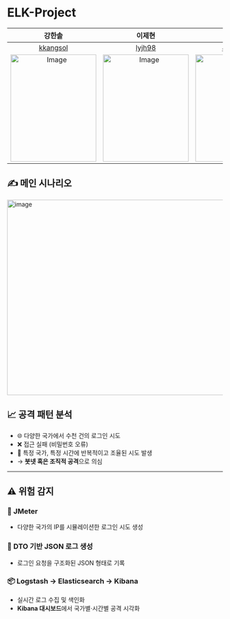 # ELK-Project

|강한솔|이제현|전수민|황병길|
|:---:|:---:|:---:|:---:|
|[kkangsol](https://github.com/kkangsol)|[lyjh98](https://github.com/lyjh98)|[Jsumin07](https://github.com/Jsumin07)|[Gill010147](https://github.com/Gill010147)|
|<img width="200" height="250" alt="Image" src="" />|<img width="200" height="250" alt="Image" src="" />|<img width="200" height="250" alt="Image" src="" />|<img width="200" height="250" alt="Image" src="" />|

## ✍️ 메인 시나리오
<img width="860" height="456" alt="image" src="https://github.com/user-attachments/assets/66ca00aa-fba1-4be5-960f-1c636d99d228" />

## 📈 공격 패턴 분석

- 🌐 다양한 국가에서 수천 건의 로그인 시도
- ❌ 접근 실패 (비밀번호 오류)
- 🔁 특정 국가, 특정 시간에 반복적이고 조율된 시도 발생
-  
  → **봇넷 혹은 조직적 공격**으로 의심

---

## ⚠️ 위험 감지

### 🔧 JMeter
- 다양한 국가의 IP를 시뮬레이션한 로그인 시도 생성

### 🧾 DTO 기반 JSON 로그 생성
- 로그인 요청을 구조화된 JSON 형태로 기록

### 📦 Logstash → Elasticsearch → Kibana
- 실시간 로그 수집 및 색인화
- **Kibana 대시보드**에서 국가별·시간별 공격 시각화

